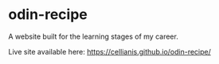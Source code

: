 # odin-recipe
A website built for the learning stages of my career.

Live site available here: https://cellianis.github.io/odin-recipe/
